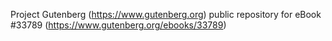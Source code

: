 Project Gutenberg (https://www.gutenberg.org) public repository for eBook #33789 (https://www.gutenberg.org/ebooks/33789)
